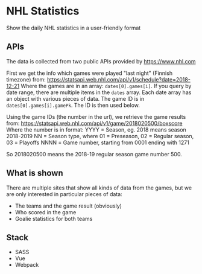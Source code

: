 # NHL Statistics

Show the daily NHL statistics in a user-friendly format

## APIs

The data is collected from two public APIs provided by https://www.nhl.com

First we get the info which games were played "last night" (Finnish timezone) from:
https://statsapi.web.nhl.com/api/v1/schedule?date=2018-12-21
Where the games are in an array: ``dates[0].games[i]``. If you query by date range, there are
multiple items in the ``dates`` array. Each date array has an object with various pieces of data.
The game ID is in ``dates[0].games[i].gamePk``. The ID is then used below.

Using the game IDs (the number in the url), we retrieve the game results from:
https://statsapi.web.nhl.com/api/v1/game/2018020500/boxscore
Where the number is in format:
YYYY = Season, eg. 2018 means season 2018-2019
NN = Season type, where 01 = Preseason, 02 = Regular season, 03 = Playoffs
NNNN = Game number, starting from 0001 ending with 1271

So 2018020500 means the 2018-19 regular season game number 500.

## What is shown

There are multiple sites that show all kinds of data from the games, but we are only interested in
particular pieces of data:

- The teams and the game result (obviously)
- Who scored in the game
- Goalie statistics for both teams

## Stack

- SASS
- Vue
- Webpack
